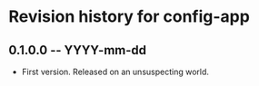 # Revision history for config-app

## 0.1.0.0  -- YYYY-mm-dd

* First version. Released on an unsuspecting world.
